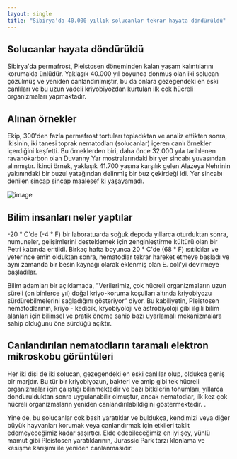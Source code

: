 ```yaml
---
layout: single
title: "Sibirya'da 40.000 yıllık solucanlar tekrar hayata döndürüldü"
---
```

Solucanlar hayata döndürüldü
-
Sibirya'da permafrost, Pleistosen döneminden kalan yaşam kalıntılarını korumakla ünlüdür. Yaklaşık 40.000 yıl boyunca donmuş olan iki solucan çözülmüş ve yeniden canlandırılmıştır, bu da onlara gezegendeki en eski canlıları ve bu uzun vadeli kriyobiyozdan kurtulan ilk çok hücreli organizmaları yapmaktadır.

Alınan örnekler
-
Ekip, 300'den fazla permafrost tortuları topladıktan ve analiz ettikten sonra, ikisinin, iki tanesi toprak nematodları (solucanlar) içeren canlı örnekler içerdiğini keşfetti. Bu örneklerden biri, daha önce 32.000 yıla tarihlenen ravanokarbon olan Duvanny Yar mostralarındaki bir yer sincabı yuvasından alınmıştır. İkinci örnek, yaklaşık 41.700 yaşına karşılık gelen Alazeya Nehrinin yakınındaki bir buzul yatağından delinmiş bir buz çekirdeği idi. Yer sincabı denilen sincap sincap maalesef ki yaşayamadı.

![image](https://i0.wp.com/greatlakesledger.com/wp-content/uploads/2018/07/Small-Siberian-Worms-Freeze-for-42000-year-Revived-by-Scientists.jpg?fit=600%2C500&ssl=1)

Bilim insanları neler yaptılar
-
-20 ° C'de (-4 ° F) bir laboratuarda soğuk depoda yıllarca oturduktan sonra, numuneler, gelişimlerini desteklemek için zenginleştirme kültürü olan bir Petri kabında eritildi. Birkaç hafta boyunca 20 ° C'de (68 ° F) ısıtıldılar ve yeterince emin olduktan sonra, nematodlar tekrar hareket etmeye başladı ve aynı zamanda bir besin kaynağı olarak eklenmiş olan E. coli'yi devirmeye başladılar.

Bilim adamları bir açıklamada, "Verilerimiz, çok hücreli organizmaların uzun süreli (on binlerce yıl) doğal kriyo-koruma koşulları altında kriyobiyozu sürdürebilmelerini sağladığını gösteriyor" diyor. Bu kabiliyetin, Pleistosen nematodlarının, kriyo - kedicik, kryobiyoloji ve astrobiyoloji gibi ilgili bilim alanları için bilimsel ve pratik öneme sahip bazı uyarlamalı mekanizmalara sahip olduğunu öne sürdüğü açıktır.

Canlandırılan nematodların taramalı elektron mikroskobu görüntüleri
-
Her iki dişi de iki solucan, gezegendeki en eski canlılar olup, oldukça geniş bir marjdır. Bu tür bir kriyobiyozun, bakteri ve amip gibi tek hücreli organizmalar için çalıştığı bilinmektedir ve bazı bitkilerin tohumları, yıllarca dondurulduktan sonra uygulanabilir olmuştur, ancak nematodlar, ilk kez çok hücreli organizmaların yeniden canlandırılabildiğini göstermektedir. .

Yine de, bu solucanlar çok basit yaratıklar ve buldukça, kendimizi veya diğer büyük hayvanları korumak veya canlandırmak için etkileri taklit edemeyeceğimiz kadar şaşırtıcı. Elde edebileceğimiz en iyi şey, yünlü mamut gibi Pleistosen yaratıklarının, Jurassic Park tarzı klonlama ve kesişme karışımı ile yeniden canlanmasıdır.
